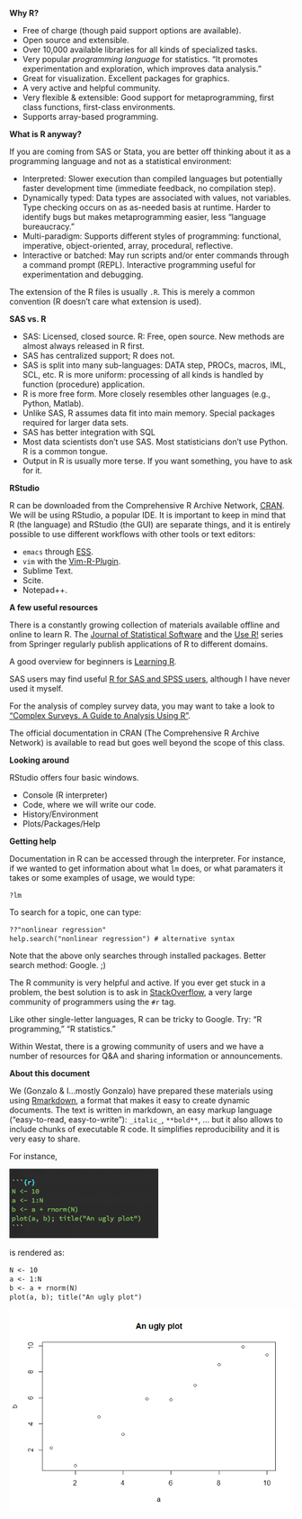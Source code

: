 **Why R?**

-   Free of charge (though paid support options are available).
-   Open source and extensible.
-   Over 10,000 available libraries for all kinds of specialized tasks.
-   Very popular *programming language* for statistics. “It promotes
    experimentation and exploration, which improves data analysis.”
-   Great for visualization. Excellent packages for graphics.
-   A very active and helpful community.
-   Very flexible & extensible: Good support for metaprogramming, first
    class functions, first-class environments.
-   Supports array-based programming.

**What is R anyway?**

If you are coming from SAS or Stata, you are better off thinking about
it as a programming language and not as a statistical environment:

-   Interpreted: Slower execution than compiled languages but
    potentially faster development time (immediate feedback, no
    compilation step).
-   Dynamically typed: Data types are associated with values, not
    variables. Type checking occurs on as as-needed basis at runtime.
    Harder to identify bugs but makes metaprogramming easier, less
    “language bureaucracy.”
-   Multi-paradigm: Supports different styles of programming:
    functional, imperative, object-oriented, array, procedural,
    reflective.
-   Interactive or batched: May run scripts and/or enter commands
    through a command prompt (REPL). Interactive programming useful for
    experimentation and debugging.

The extension of the R files is usually `.R`. This is merely a common
convention (R doesn’t care what extension is used).

**SAS vs. R**

-   SAS: Licensed, closed source. R: Free, open source. New methods are
    almost always released in R first.
-   SAS has centralized support; R does not.
-   SAS is split into many sub-languages: DATA step, PROCs, macros, IML,
    SCL, etc. R is more uniform: processing of all kinds is handled by
    function (procedure) application.
-   R is more free form. More closely resembles other languages (e.g.,
    Python, Matlab).
-   Unlike SAS, R assumes data fit into main memory. Special packages
    required for larger data sets.
-   SAS has better integration with SQL
-   Most data scientists don’t use SAS. Most statisticians don’t use
    Python. R is a common tongue.
-   Output in R is usually more terse. If you want something, you have
    to ask for it.

**RStudio**

R can be downloaded from the Comprehensive R Archive Network,
[CRAN](https//cran.r-project.org). We will be using RStudio, a popular
IDE. It is important to keep in mind that R (the language) and RStudio
(the GUI) are separate things, and it is entirely possible to use
different workflows with other tools or text editors:

-   `emacs` through [ESS](http://ess.r-project.org/).
-   `vim` with the
    [Vim-R-Plugin](http://www.vim.org/scripts/script.php?script_id=2628).
-   Sublime Text.
-   Scite.
-   Notepad++.

**A few useful resources**

There is a constantly growing collection of materials available offline
and online to learn R. The [Journal of Statistical
Software](http://www.jstatsoft.org/index) and the [Use
R!](http://www.springer.com/series/6991) series from Springer regularly
publish applications of R to different domains.

A good overview for beginners is [Learning
R](http://shop.oreilly.com/product/0636920028352.do).

SAS users may find useful [R for SAS and SPSS
users](http://www.springer.com/us/book/9781461406846), although I have
never used it myself.

For the analysis of compley survey data, you may want to take a look to
[“Complex Surveys. A Guide to Analysis Using
R”](http://r-survey.r-forge.r-project.org/svybook/).

The official documentation in CRAN (The Comprehensive R Archive Network)
is available to read but goes well beyond the scope of this class.

**Looking around**

RStudio offers four basic windows.

-   Console (R interpreter)
-   Code, where we will write our code.
-   History/Environment
-   Plots/Packages/Help

**Getting help**

Documentation in R can be accessed through the interpreter. For
instance, if we wanted to get information about what `lm` does, or what
paramaters it takes or some examples of usage, we would type:

    ?lm

To search for a topic, one can type:

    ??"nonlinear regression"
    help.search("nonlinear regression") # alternative syntax

Note that the above only searches through installed packages. Better
search method: Google. ;)

The R community is very helpful and active. If you ever get stuck in a
problem, the best solution is to ask in
[StackOverflow](http://stackoverflow.com/), a very large community of
programmers using the `#r` tag.

Like other single-letter languages, R can be tricky to Google. Try: “R
programming,” “R statistics.”

Within Westat, there is a growing community of users and we have a
number of resources for Q&A and sharing information or announcements.

**About this document**

We (Gonzalo & I…mostly Gonzalo) have prepared these materials using
using [Rmarkdown](http://rmarkdown.rstudio.com/), a format that makes it
easy to create dynamic documents. The text is written in markdown, an
easy markup language (“easy-to-read, easy-to-write”): `_italic_`,
`**bold**`, … but it also allows to include chunks of executable R code.
It simplifies reproducibility and it is very easy to share.

For instance,

<p align="left">
<img src ="assets/raw-rmarkdown.png">
</p>
is rendered as:

    N <- 10
    a <- 1:N
    b <- a + rnorm(N)
    plot(a, b); title("An ugly plot")

![](./assets/unnamed-chunk-3-1.png)
